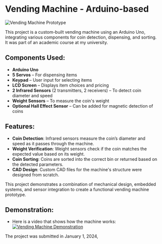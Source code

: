 # Vending Machine - Arduino-based


![Vending Machine Prototype](Vending-machine-Arduino-based/vending-machine.PNG)

This project is a custom-built vending machine using an Arduino Uno, integrating various components for coin detection, dispensing, and sorting. It was part of an academic course at my university.

## Components Used:
- **Arduino Uno**
- **5 Servos** – For dispensing items
- **Keypad** – User input for selecting items
- **LCD Screen** – Displays item choices and pricing
- **2 Infrared Sensors** (2 transmitters, 2 receivers) – To detect coin diameter and speed
- **Weight Sensors** – To measure the coin's weight
- **Optional Hall Effect Sensor** – Can be added for magnetic detection of coins

## Features:
- **Coin Detection**: Infrared sensors measure the coin’s diameter and speed as it passes through the machine.
- **Weight Verification**: Weight sensors check if the coin matches the expected value based on its weight.
- **Coin Sorting**: Coins are sorted into the correct bin or returned based on the detected parameters.
- **CAD Design**: Custom CAD files for the machine's structure were designed from scratch.

This project demonstrates a combination of mechanical design, embedded systems, and sensor integration to create a functional vending machine prototype.

## Demonstration:
- Here is a video that shows how the machine works:
  [![Vending Machine Demonstration](https://img.youtube.com/vi/C-HOyqXvopw/0.jpg)](https://youtu.be/C-HOyqXvopw)

‎The project was submitted in January ‎1, ‎2024,
  
